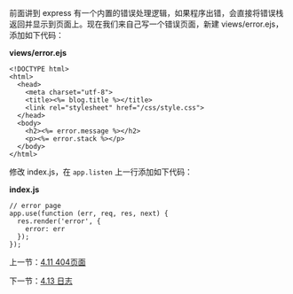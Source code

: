 前面讲到 express 有一个内置的错误处理逻辑，如果程序出错，会直接将错误栈返回并显示到页面上。现在我们来自己写一个错误页面，新建 views/error.ejs，添加如下代码：

**views/error.ejs**

```
<!DOCTYPE html>
<html>
  <head>
    <meta charset="utf-8">
    <title><%= blog.title %></title>
    <link rel="stylesheet" href="/css/style.css">
  </head>
  <body>
    <h2><%= error.message %></h2>
    <p><%= error.stack %></p>
  </body>
</html>
```

修改 index.js，在 `app.listen` 上一行添加如下代码：

**index.js**

```
// error page
app.use(function (err, req, res, next) {
  res.render('error', {
    error: err
  });
});
```

上一节：[4.11 404页面](https://github.com/hedahang/myblog/blob/master/book/4.11%20404%20%E9%A1%B5%E9%9D%A2.md)

下一节：[4.13 日志](https://github.com/hedahang/myblog/blob/master/book/4.13%20%E6%97%A5%E5%BF%97.md)